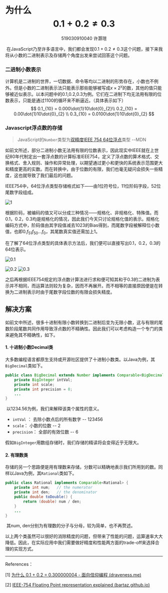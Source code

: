 # 为什么$$ 0.1 + 0.2 \neq 0.3 $$

<center>519030910040 许灏瑄</center>

​		在JavaScript乃至许多语言中，我们都会发现$0.1 + 0.2 \neq 0.3$这个问题，接下来我将从小数的二进制表示及存储两个角度出发来尝试回答这个问题。

### 二进制小数表示

​		计算机是二进制的世界，一切数据、命令等均以二进制的形势存在，小数也不例外。但是小数的二进制表示法只能表示那些能够被写成$x \times 2^y$的数，其他的值只能够被近似表示。以本问题中的0.1,0.2,0.3为例。它们在二进制下均无法用有限的位数表示，只能是通过$1100$的循环来不断逼近。（具体表示如下）
$$
0.1_{10} = 0.000\dot{1}10\dot{0}_{2}\\
0.2_{10} = 0.00\dot{1}10\dot{0}_{2} \\
0.3_{10} = 0.0100\dot{1}10\dot{0}_{2}
$$

### Javascript浮点数的存储

> JavaScript的`Number`类型为[双精度IEEE 754 64位浮点](https://en.wikipedia.org/wiki/Floating-point_arithmetic)类型                      --MDN

​		如前文所述，部分二进制小数无法用有限的位数表示，因此现实中IEEE就在上世纪80年代制定出一套浮点数的计算标准IEEE754，定义了浮点数的算术格式、交换格式、舍入规则、操作和异常处理，以期望通过更小和更快的系统表示范围更大和精度更高的实数。而在转换中，由于位数的有限，我们也毫无疑问会损失一些精度，这也就导致了我们最后的问题。

​		IEEE754中，64位浮点类型存储格式如下——由1位符号位，11位阶码字段，52位尾数字段组成。

![1](https://terry-xhx.oss-cn-shanghai.aliyuncs.com/img/1.png)

​		根据阶码，被编码的值又可以分成三种情况——规格化、非规格化、特殊值。而0.1，0.2，0.3均是规格化的情况，因此我们今天只讨论规格化值的表示。规格化编码方式中，阶码值由其字段值减去1023的Bias得到，而尾数字段被解释位小数值，也即$0.f_{51}f_{50}\dots f_{0}$，其尾数真实值还需加上1。

​		在了解了64位浮点类型的具体表示方法后，我们便可以直接写出0.1，0.2，0.3的64位表示。

![0.1](https://terry-xhx.oss-cn-shanghai.aliyuncs.com/img/0.1.png)

![0.2](https://terry-xhx.oss-cn-shanghai.aliyuncs.com/img/0.2.png)		![0.3](https://terry-xhx.oss-cn-shanghai.aliyuncs.com/img/0.3.png)

​		之后再根据IEEE754规定的浮点数计算法进行求和便可知其和于0.3的二进制为表示并不相同，而运算法则较为复杂，因而不再展开。而不相等的直接原因便是在转换为二进制表示时由于尾数字段位数的有限会损失精度。

## 解决方案

​		如前文中所述，很多十进制有限小数转换到二进制后变为无限小数，这与有限的尾数阶段尾数共同作用导致浮点数的不精确性。因此我们可以考虑构造一个专门的类来避免其不精确性，如下。

#### 1. 十进制小数Decimal类

​		大多数编程语言都原生支持或开源社区提供了十进制小数类。以Java为例，其`BigDecimal`类如下。

```java
public class BigDecimal extends Number implements Comparable<BigDecimal> {
    private BigInteger intVal;
    private int scale;
    private int precision = 0;
    ...
}
```

​	以1234.56为例，我们来解释该类个属性的意义。

- `intVal` ： 去除小数点后的所有数字     --   123456
- `scale`： 小数的位数                                 --   2
- `precision`： 全部的有效位数                --   6

假如`BigInteger`用数组存储时，我们存储的精读将会变得近乎无限大。

#### 2. 有理数类

​	存储的另一个思路便是用有理数来存储，分数可以精确地表示我们所用到的数。同样以Java为例，其`Rational`类如下。

```java
public class Rational implements Comparable<Rational> {
    private int num;   // the numerator
    private int den;   // the denominator
    public double toDouble() {
        return (double) num / den;
    }
    ...
}
```

​		其num, den分别为有理数的分子与分母，较为简单，也不再赘述。

以上两个类虽然可以很好的消除精度的问题，但带来了性能的问题，运算速率大大降低。因此，在实际应用中我们需要做好精度和性能两方面的trade-off来选择合理的实现方式。

---

References：

[1] [为什么 0.1 + 0.2 = 0.300000004 - 面向信仰编程 (draveness.me)](https://draveness.me/whys-the-design-floating-point-arithmetic/)

[2] [IEEE-754 Floating Point representation explained (bartaz.github.io)](http://bartaz.github.io/ieee754-visualization/)